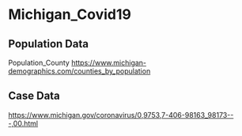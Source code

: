# Michigan_Covid19

## Population Data 
Population_County https://www.michigan-demographics.com/counties_by_population

## Case Data
https://www.michigan.gov/coronavirus/0,9753,7-406-98163_98173---,00.html
